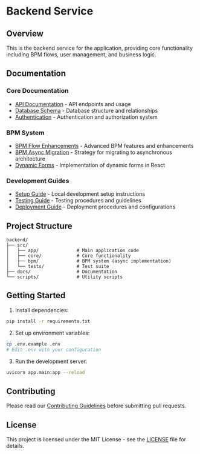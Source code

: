 # Backend Service

## Overview
This is the backend service for the application, providing core functionality including BPM flows, user management, and business logic.

## Documentation

### Core Documentation
- [API Documentation](docs/API.md) - API endpoints and usage
- [Database Schema](docs/DATABASE_SCHEMA.md) - Database structure and relationships
- [Authentication](docs/AUTHENTICATION.md) - Authentication and authorization system

### BPM System
- [BPM Flow Enhancements](docs/BPM_ENHANCEMENTS.md) - Advanced BPM features and enhancements
- [BPM Async Migration](docs/BPM_ASYNC_MIGRATION.md) - Strategy for migrating to asynchronous architecture
- [Dynamic Forms](docs/DYNAMIC_FORMS.md) - Implementation of dynamic forms in React

### Development Guides
- [Setup Guide](docs/SETUP.md) - Local development setup instructions
- [Testing Guide](docs/TESTING.md) - Testing procedures and guidelines
- [Deployment Guide](docs/DEPLOYMENT.md) - Deployment procedures and configurations

## Project Structure
```
backend/
├── src/
│   ├── app/              # Main application code
│   ├── core/             # Core functionality
│   ├── bpm/              # BPM system (async implementation)
│   └── tests/            # Test suite
├── docs/                 # Documentation
└── scripts/              # Utility scripts
```

## Getting Started

1. Install dependencies:
```bash
pip install -r requirements.txt
```

2. Set up environment variables:
```bash
cp .env.example .env
# Edit .env with your configuration
```

3. Run the development server:
```bash
uvicorn app.main:app --reload
```

## Contributing
Please read our [Contributing Guidelines](docs/CONTRIBUTING.md) before submitting pull requests.

## License
This project is licensed under the MIT License - see the [LICENSE](LICENSE) file for details.
